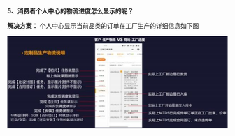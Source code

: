 <a name="bookmark6"></a>**5、消费者个人中心的物流进度怎么显示的呢？**

**解决方案：**  个人中心显示当前品类的订单在工厂生产的详细信息如下图


![](Aspose.Words.d13afc66-bf8f-4579-9e50-c7bf849a86c5.006.jpeg)

